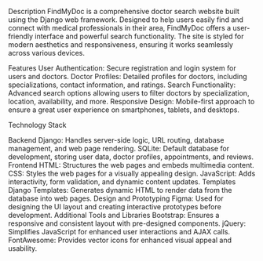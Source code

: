Description
FindMyDoc is a comprehensive doctor search website built using the Django web framework. 
Designed to help users easily find and connect with medical professionals in their area, FindMyDoc offers a user-friendly interface and powerful search functionality. 
The site is styled for modern aesthetics and responsiveness, ensuring it works seamlessly across various devices.

Features
User Authentication: Secure registration and login system for users and doctors.
Doctor Profiles: Detailed profiles for doctors, including specializations, contact information, and ratings.
Search Functionality: Advanced search options allowing users to filter doctors by specialization, location, availability, and more.
Responsive Design: Mobile-first approach to ensure a great user experience on smartphones, tablets, and desktops.

Technology Stack

Backend
Django: Handles server-side logic, URL routing, database management, and web page rendering.
SQLite: Default database for development, storing user data, doctor profiles, appointments, and reviews.
Frontend
HTML: Structures the web pages and embeds multimedia content.
CSS: Styles the web pages for a visually appealing design.
JavaScript: Adds interactivity, form validation, and dynamic content updates.
Templates
Django Templates: Generates dynamic HTML to render data from the database into web pages.
Design and Prototyping
Figma: Used for designing the UI layout and creating interactive prototypes before development.
Additional Tools and Libraries
Bootstrap: Ensures a responsive and consistent layout with pre-designed components.
jQuery: Simplifies JavaScript for enhanced user interactions and AJAX calls.
FontAwesome: Provides vector icons for enhanced visual appeal and usability.
